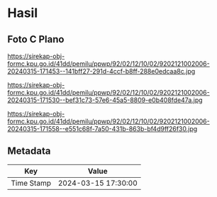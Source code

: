 # Hasil

## Foto C Plano

https://sirekap-obj-formc.kpu.go.id/41dd/pemilu/ppwp/92/02/12/10/02/9202121002006-20240315-171453--141bff27-291d-4ccf-b8ff-288e0edcaa8c.jpg

https://sirekap-obj-formc.kpu.go.id/41dd/pemilu/ppwp/92/02/12/10/02/9202121002006-20240315-171530--bef31c73-57e6-45a5-8809-e0b408fde47a.jpg

https://sirekap-obj-formc.kpu.go.id/41dd/pemilu/ppwp/92/02/12/10/02/9202121002006-20240315-171558--e551c68f-7a50-431b-863b-bf4d9ff26f30.jpg


## Metadata

| Key        | Value               |
| ---------- | ------------------- |
| Time Stamp | 2024-03-15 17:30:00 |



